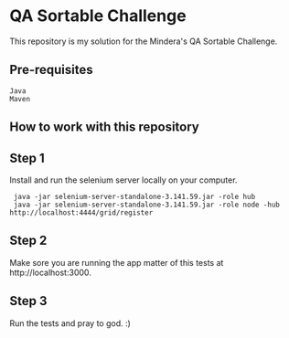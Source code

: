QA Sortable Challenge
======================================
This repository is my solution for the Mindera's QA Sortable Challenge.


Pre-requisites
--------------

    Java
    Maven
    
    
How to work with this repository
--------------------------------

## Step 1

Install and run the selenium server locally on your computer.

     java -jar selenium-server-standalone-3.141.59.jar -role hub
     java -jar selenium-server-standalone-3.141.59.jar -role node -hub http://localhost:4444/grid/register

## Step 2

Make sore you are running the app matter of this tests at http://localhost:3000.

## Step 3

Run the tests and pray to god. :)